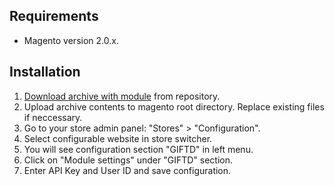 Requirements
------------
* Magento version 2.0.x.

Installation
------------

1. [Download archive with module](https://github.com/Giftd/giftd-magento-2/) from repository.
2. Upload archive contents to magento root directory. Replace existing files if neccessary.
3. Go to your store admin panel: "Stores" > "Configuration".
4. Select configurable website in store switcher.
5. You will see configuration section "GIFTD" in left menu. 
6. Click on "Module settings" under "GIFTD" section.
7. Enter API Key and User ID and save configuration.